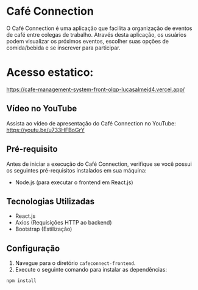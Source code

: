 # Café Connection

O Café Connection é uma aplicação que facilita a organização de eventos de café entre colegas de trabalho. Através desta aplicação, os usuários podem visualizar os próximos eventos, escolher suas opções de comida/bebida e se inscrever para participar.

# Acesso estatico:
https://cafe-management-system-front-olqp-lucasalmeid4.vercel.app/

## Vídeo no YouTube
Assista ao vídeo de apresentação do Café Connection no YouTube: https://youtu.be/u733HFBoGrY

## Pré-requisito

Antes de iniciar a execução do Café Connection, verifique se você possui os seguintes pré-requisitos instalados em sua máquina:

- Node.js (para executar o frontend em React.js)

## Tecnologias Utilizadas

- React.js
- Axios (Requisições HTTP ao backend)
- Bootstrap (Estilização)

## Configuração

1. Navegue para o diretório `cafeconnect-frontend`.
2. Execute o seguinte comando para instalar as dependências:

```bash
npm install
